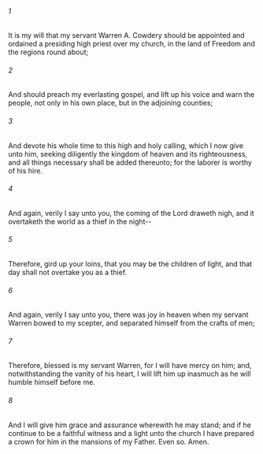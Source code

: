###### 1
It is my will that my servant Warren A. Cowdery should be appointed and ordained a presiding high priest over my church, in the land of Freedom and the regions round about;

###### 2
And should preach my everlasting gospel, and lift up his voice and warn the people, not only in his own place, but in the adjoining counties;

###### 3
And devote his whole time to this high and holy calling, which I now give unto him, seeking diligently the kingdom of heaven and its righteousness, and all things necessary shall be added thereunto; for the laborer is worthy of his hire.

###### 4
And again, verily I say unto you, the coming of the Lord draweth nigh, and it overtaketh the world as a thief in the night--

###### 5
Therefore, gird up your loins, that you may be the children of light, and that day shall not overtake you as a thief.

###### 6
And again, verily I say unto you, there was joy in heaven when my servant Warren bowed to my scepter, and separated himself from the crafts of men;

###### 7
Therefore, blessed is my servant Warren, for I will have mercy on him; and, notwithstanding the vanity of his heart, I will lift him up inasmuch as he will humble himself before me.

###### 8
And I will give him grace and assurance wherewith he may stand; and if he continue to be a faithful witness and a light unto the church I have prepared a crown for him in the mansions of my Father. Even so. Amen.

